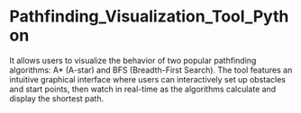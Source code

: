 # Pathfinding_Visualization_Tool_Python
It allows users to visualize the behavior of two popular pathfinding algorithms: A* (A-star) and BFS (Breadth-First Search). The tool features an intuitive graphical interface where users can interactively set up obstacles and start points, then watch in real-time as the algorithms calculate and display the shortest path.
